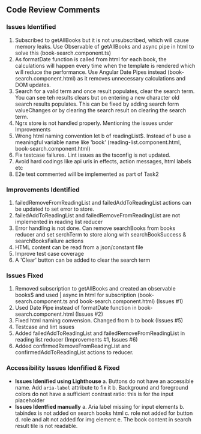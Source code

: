 ## Code Review Comments

### Issues Identified

1. Subscribed to getAllBooks but it is not unsubscribed, which will cause memory leaks. Use Observable of getAllBooks and async pipe in html to solve this (book-search.component.ts)
2. As formatDate function is called from html for each book, the calculations will happen every time when the template is rendered which will reduce the performance. Use Angular Date Pipes instead (book-search.component.html) as it removes unnecessary calculations and DOM updates.
3. Search for a valid term and once result populates, clear the search term. You can see teh results clears but on entering a new character old search results populates. This can be fixed by adding search form valueChanges or  by clearing the search result on clearing the search term. 
4. Ngrx store is not handled properly. Mentioning the issues under Improvements
5. Wrong html naming convention let b of readingList$. Instead of b use a meaningful variable name like 'book' (reading-list.component.html, book-search.component.html)
6. Fix testcase failures. Lint issues as the tsconfig is not updated. 
7. Avoid hard codings like api urls in effects, action messages, html labels etc
8. E2e test commented will be implemented as part of Task2

### Improvements Identified

1. failedRemoveFromReadingList and failedAddToReadingList actions can be updated to set error to store.
2. failedAddToReadingList and failedRemoveFromReadingList are not implemented in reading list reducer
3. Error handling is not done. Can remove searchBooks from books reducer and set serchTerm to store along with searchBookSuccess & searchBooksFailure actions
4. HTML content can be read from a json/constant file
5. Improve test case coverage
6. A 'Clear' button can be added to clear the search term

### Issues Fixed

1. Removed subscription to getAllBooks and created an observable books$ and used | async in html for subscription (book-search.component.ts and book-search.component.html) (Issues #1)
2. Used Date Pipe instead of formatDate function in book-search.component.html (Issues #2)
3. Fixed html naming convension. Changed from b to book (Issues #5)
4. Testcase and lint issues
5. Added failedAddToReadingList and failedRemoveFromReadingList in reading list reducer (Improvements #1, Issues #6)
6. Added confirmedRemoveFromReadingList and confirmedAddToReadingList actions to reducer. 

### Accessibility Issues Idenfified & Fixed

* **Issues Idenified using Lighthouse**
    a. Buttons do not have an accessible name. Add `aria-label` attribute to fix it
    b. Background and foreground colors do not have a sufficient contrast ratio: this is for the input placeholder
* **Issues Identfied manually**
    a. Aria label missing for input elements
    b. tabindex is not added on search books html
    c. role not added for button
    d. role and alt not added for img element
    e. The book content in search result tile is not readable. 